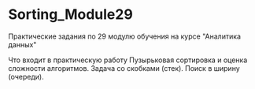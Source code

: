 # Sorting_Module29
Практические задания по 29 модулю обучения на курсе "Аналитика данных"

Что входит в практическую работу
Пузырьковая сортировка и оценка сложности алгоритмов.
Задача со скобками (стек).
Поиск в ширину (очереди).
